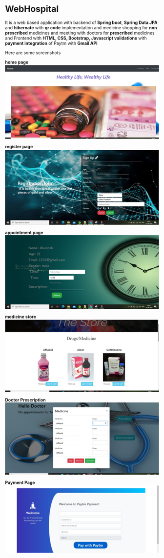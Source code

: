 # WebHospital

It is a web based application with backend of **Spring boot**, **Spring Data JPA**
 and **hibernate** with **qr code** implementation and medicine shopping for **non prescribed** medicines
 and meeting with doctors for **prescribed** medicines
and Frontend with **HTML, CSS, Bootstrap, Javascript validations**
 with **payment integration** of Paytm with **Gmail API**

Here are some screenshots 

**home page**
![](/screenshots/Screenshot%202020-09-22%20005656.jpg)

**register page**
![](/screenshots/Screenshot%202020-09-22%20005749.jpg)

**appointment page**
![](/screenshots/Screenshot%202020-09-22%20005912.jpg)

**medicine store**
![](/screenshots/Screenshot%202020-09-22%20005947.jpg)

**Doctor Prescription**
![](/screenshots/Screenshot%202020-09-22%20010113.jpg)

**Payment Page**
![](/screenshots/Screenshot%202020-09-22%20010240.jpg)



